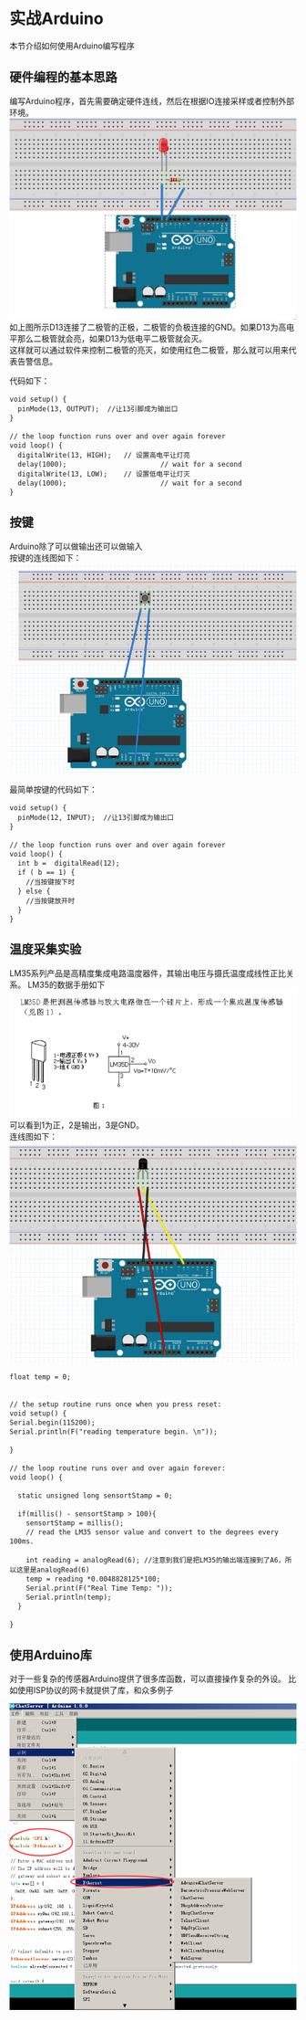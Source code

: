 # 实战Arduino

本节介绍如何使用Arduino编写程序

## 硬件编程的基本思路

编写Arduino程序，首先需要确定硬件连线，然后在根据IO连接采样或者控制外部环境。  
![](_media/13203Vb6_0.jpg "")  
如上图所示D13连接了二极管的正极，二极管的负极连接的GND。如果D13为高电平那么二极管就会亮，如果D13为低电平二极管就会灭。  
这样就可以通过软件来控制二极管的亮灭，如使用红色二极管，那么就可以用来代表告警信息。

代码如下：  

```arduino
void setup() {
  pinMode(13, OUTPUT);  //让13引脚成为输出口
}

// the loop function runs over and over again forever
void loop() {
  digitalWrite(13, HIGH);   // 设置高电平让灯亮
  delay(1000);                       // wait for a second
  digitalWrite(13, LOW);    // 设置低电平让灯灭
  delay(1000);                       // wait for a second
}
```

## 按键

Arduino除了可以做输出还可以做输入  
按键的连线图如下：  
![](_media/anj.png "")  

最简单按键的代码如下：  
```arduino
void setup() {
  pinMode(12, INPUT);  //让13引脚成为输出口
}

// the loop function runs over and over again forever
void loop() {
  int b =  digitalRead(12); 
  if ( b == 1) {
    //当按键按下时
  } else {
    //当按键放开时
  }
}
```

## 温度采集实验

LM35系列产品是高精度集成电路温度器件，其输出电压与摄氏温度成线性正比关系。
LM35的数据手册如下  
![](_media/lm35.png "")  
可以看到1为正，2是输出，3是GND。  
连线图如下：  
![](_media/lm35lx.png "")  

```arduino
float temp = 0;


// the setup routine runs once when you press reset:
void setup() {
Serial.begin(115200);
Serial.println(F("reading temperature begin. \n"));

}

// the loop routine runs over and over again forever:
void loop() {
 
  static unsigned long sensortStamp = 0;
  
  if(millis() - sensortStamp > 100){
    sensortStamp = millis();
    // read the LM35 sensor value and convert to the degrees every 100ms.

    int reading = analogRead(6); //注意到我们是把LM35的输出端连接到了A6，所以这里是analogRead(6)
    temp = reading *0.0048828125*100;
    Serial.print(F("Real Time Temp: ")); 
    Serial.println(temp); 
  }
  
}
```

## 使用Arduino库

对于一些复杂的传感器Arduino提供了很多库函数，可以直接操作复杂的外设。
比如使用ISP协议的网卡就提供了库，和众多例子

![](_media/ethernet.png "")  

